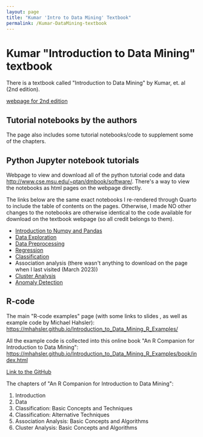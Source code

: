 ```yaml
---
layout: page
title: "Kumar 'Intro to Data Mining' Textbook"
permalink: /Kumar-DataMining-textbook
---
```

# Kumar "Introduction to Data Mining" textbook
There is a textbook called "Introduction to Data Mining" by Kumar, et. al (2nd edition). 

[webpage for 2nd edition](https://www-users.cse.umn.edu/~kumar001/dmbook/index.php)

## Tutorial notebooks by the authors
The page also includes some tutorial notebooks/code to supplement some of the chapters. 

## Python Jupyter notebook tutorials
Webpage to view and download all of the python tutorial code and data <http://www.cse.msu.edu/~ptan/dmbook/software/>. There's a way to view the notebooks as html pages on the webpage directly. 

The links below are the same exact notebooks I re-rendered through Quarto to include the table of contents on the pages. Otherwise, I made NO other changes to the notebooks are otherwise identical to the code available for download on the textbook webpage (so all credit belongs to them). 

- [Introduction to Numpy and Pandas](Kumar-Textbook/tutorial2.html)
- [Data Exploration](Kumar-Textbook/tutorial3.html)
- [Data Preprocessing](Kumar-Textbook/tutorial4.html)
- [Regression](Kumar-Textbook/tutorial5.html)
- [Classification](Kumar-Textbook/tutorial6.html)
- Association analysis (there wasn't anything to download on the page when I last visited (March 2023))
- [Cluster Analysis](Kumar-Textbook/tutorial8.html)
- [Anomaly Detection](Kumar-Textbook/tutorial9.html)

## R-code

The main "R-code examples" page (with some links to slides , as well as example code by Michael Hahsler): <https://mhahsler.github.io/Introduction_to_Data_Mining_R_Examples/> 

All the example code is collected into this online book "An R Companion for Introduction to Data Mining": <https://mhahsler.github.io/Introduction_to_Data_Mining_R_Examples/book/index.html>

[Link to the GitHub](https://github.com/mhahsler/Introduction_to_Data_Mining_R_Examples)

The chapters of "An R Companion for Introduction to Data Mining":
1. Introduction
2. Data
3. Classification: Basic Concepts and Techniques
4. Classification: Alternative Techniques
5. Association Analysis: Basic Concepts and Algorithms
7. Cluster Analysis: Basic Concepts and Algorithms
